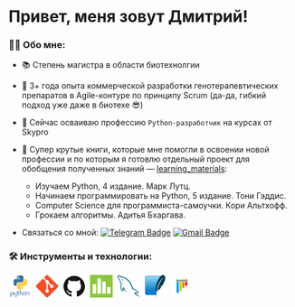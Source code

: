 # Привет, меня зовут Дмитрий!

### :man_health_worker: Обо мне:

- :books: Степень магистра в области биотехнолгии
- :dna: 3+ года опыта коммерческой разработки генотерапевтических препаратов в Agile-контуре по принципу Scrum (да-да, гибкий подход уже даже в биотехе :sunglasses:)
- :rocket: Сейчас осваиваю профессию `Python-разработчик` на курсах от Skypro
- :receipt: Супер крутые книги, которые мне помогли в освоении новой профессии и по которым я готовлю отдельный проект для обобщения полученных знаний — [learning_materials](https://github.com/DmitriiParfenov/learning_materials.git):

  - Изучаем Python, 4 издание. Марк Лутц.
  - Начинаем программировать на Python, 5 издание. Тони Гэддис.
  - Computer Science для программиста-самоучки. Кори Альтхофф.
  - Грокаем алгоритмы. Адитья Бхаргава.
  
- Связаться со мной: [![Telegram Badge](https://img.shields.io/badge/-parfenovdf-blue?style=flat&logo=Telegram&logoColor=white)](https://t.me/parfenovdf) [![Gmail Badge](https://img.shields.io/badge/-Gmail-red?style=flat&logo=Gmail&logoColor=white)](mailto:dima1996sik@gmail.com)

### :hammer_and_wrench: Инструменты и технологии:

<div>
  <img src="https://github.com/devicons/devicon/blob/master/icons/python/python-original-wordmark.svg" title="python" alt="python" width="40" height="40"/>&nbsp
  <img src="https://github.com/devicons/devicon/blob/master/icons/git/git-original.svg" title="git" alt="git" width="40" height="40"/>&nbsp
  <img src="https://github.com/devicons/devicon/blob/master/icons/github/github-original.svg" title="github" alt="github" width="40" height="40"/>&nbsp
  <img src="https://github.com/devicons/devicon/blob/master/icons/minitab/minitab-plain.svg" title="minitab" alt="minitab" width="40" height="40"/>&nbsp
  <img src="https://github.com/devicons/devicon/blob/master/icons/mysql/mysql-original.svg" title="mysql" alt="mysql" width="40" height="40"/>&nbsp
  <img src="https://github.com/devicons/devicon/blob/master/icons/sqlite/sqlite-original.svg" title="sqlite" alt="sqlite" width="40" height="40"/>&nbsp
  <img src="https://github.com/devicons/devicon/blob/master/icons/pytest/pytest-original.svg" title="pytest" alt="pytest" width="40" height="40"/>&nbsp
</div>
